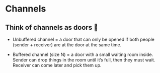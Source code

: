 # Channels

## Think of channels as doors 🚪

- Unbuffered channel = a door that can only be opened if both people (sender + receiver) are at the door at the same time.

- Buffered channel (size N) = a door with a small waiting room inside. Sender can drop things in the room until it’s full, then they must wait. Receiver can come later and pick them up.
